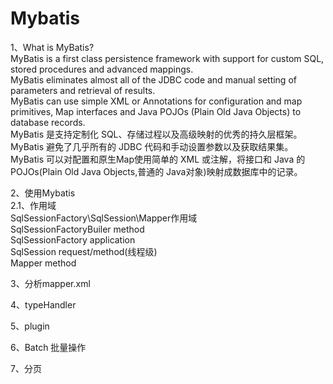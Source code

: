 # Mybatis

1、What is MyBatis?  
MyBatis is a first class persistence framework with support for custom SQL, stored procedures and advanced mappings.   
MyBatis eliminates almost all of the JDBC code and manual setting of parameters and retrieval of results.   
MyBatis can use simple XML or Annotations for configuration and map primitives, Map interfaces and Java POJOs (Plain Old Java Objects) to database records.   
MyBatis 是支持定制化 SQL、存储过程以及高级映射的优秀的持久层框架。     
MyBatis 避免了几乎所有的 JDBC 代码和手动设置参数以及获取结果集。    
MyBatis 可以对配置和原生Map使用简单的 XML 或注解，将接口和 Java 的 POJOs(Plain Old Java Objects,普通的 Java对象)映射成数据库中的记录。

2、使用Mybatis  
2.1、作用域  
SqlSessionFactory\SqlSession\Mapper作用域        
SqlSessionFactoryBuiler     method    
SqlSessionFactory           application    
SqlSession                  request/method(线程级)    
Mapper                      method    

3、分析mapper.xml   

4、typeHandler  

5、plugin   

6、Batch 批量操作

7、分页  

